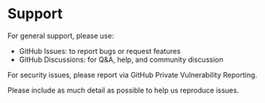 # Support

For general support, please use:

- GitHub Issues: to report bugs or request features
- GitHub Discussions: for Q&A, help, and community discussion

For security issues, please report via GitHub Private Vulnerability Reporting.

Please include as much detail as possible to help us reproduce issues.